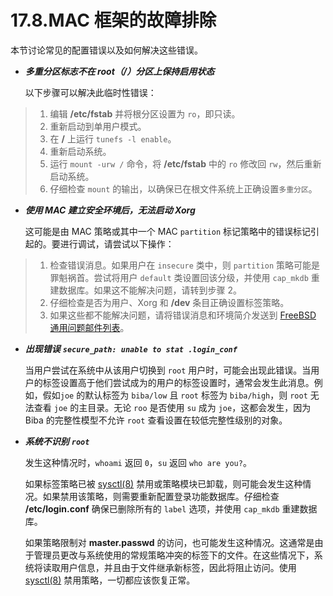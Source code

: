 # 17.8.MAC 框架的故障排除

本节讨论常见的配置错误以及如何解决这些错误。

- _**多重分区标志不在 root（/）分区上保持启用状态**_

  以下步骤可以解决此临时性错误：

> 1. 编辑 **/etc/fstab** 并将根分区设置为 `ro`，即只读。
> 2. 重新启动到单用户模式。
> 3. 在 **/** 上运行 `tunefs -l enable`。
> 4. 重新启动系统。
> 5. 运行 `mount -urw /` 命令，将 **/etc/fstab** 中的 `ro` 修改回 `rw`，然后重新启动系统。
> 6. 仔细检查 `mount` 的输出，以确保已在根文件系统上正确设置`多重分区`。

- _**使用 MAC 建立安全环境后，无法启动 Xorg**_

  这可能是由 MAC 策略或其中一个 MAC `partition` 标记策略中的错误标记引起的。要进行调试，请尝试以下操作：

> 1. 检查错误消息。如果用户在 `insecure` 类中，则 `partition` 策略可能是罪魁祸首。尝试将用户 `default` 类设置回该分级，并使用 `cap_mkdb` 重建数据库。如果这不能解决问题，请转到步骤 2。
> 2. 仔细检查是否为用户、Xorg 和 **/dev** 条目正确设置标签策略。
> 3. 如果这些都不能解决问题，请将错误消息和环境简介发送到 [FreeBSD 通用问题邮件列表](https://lists.freebsd.org/subscription/freebsd-questions)。

- _**出现错误**_ _**`secure_path: unable to stat .login_conf`**_

  当用户尝试在系统中从该用户切换到 `root` 用户时，可能会出现此错误。当用户的标签设置高于他们尝试成为的用户的标签设置时，通常会发生此消息。例如，假如`joe` 的默认标签为 `biba/low` 且 `root` 标签为 `biba/high`，则 `root` 无法查看 `joe` 的主目录。无论 `roo` 是否使用 `su` 成为 `joe`，这都会发生，因为 Biba 的完整性模型不允许 `root` 查看设置在较低完整性级别的对象。

- _**系统不识别**_ _**`root`**_

  发生这种情况时，`whoami` 返回 `0`，`su` 返回 `who are you?`。

  如果标签策略已被 [sysctl(8)](https://www.freebsd.org/cgi/man.cgi?query=sysctl&sektion=8&format=html) 禁用或策略模块已卸载，则可能会发生这种情况。如果禁用该策略，则需要重新配置登录功能数据库。仔细检查 **/etc/login.conf** 确保已删除所有的 `label` 选项，并使用 `cap_mkdb` 重建数据库。

  如果策略限制对 **master.passwd** 的访问，也可能发生这种情况。这通常是由于管理员更改与系统使用的常规策略冲突的标签下的文件。在这些情况下，系统将读取用户信息，并且由于文件继承新标签，因此将阻止访问。使用 [sysctl(8)](https://www.freebsd.org/cgi/man.cgi?query=sysctl&sektion=8&format=html) 禁用策略，一切都应该恢复正常。